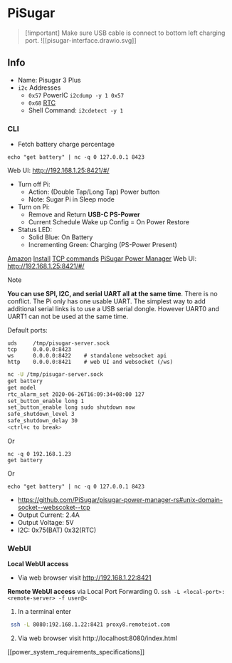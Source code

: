 # PiSugar

>[!important]  Make sure USB cable is connect to bottom left charging port.
>![[pisugar-interface.drawio.svg]]

## Info
- Name: Pisugar 3 Plus
- `i2c` Addresses
	- `0x57` PowerIC `i2cdump -y 1 0x57`
	- `0x68` [RTC](https://github.com/PiSugar/PiSugar/wiki/PiSugar-3-Series#rtc-on-board)
	- Shell Command: `i2cdetect -y 1`

### CLI
- Fetch battery charge percentage
```
echo "get battery" | nc -q 0 127.0.0.1 8423
```

Web UI: http://192.168.1.25:8421/#/

- Turn off Pi: 
	- Action: (Double Tap/Long Tap) Power button 
	- Note: Sugar Pi in Sleep mode
- Turn on Pi: 
	- Remove and Return **USB-C PS-Power**
	- Current Schedule Wake up Config = On Power Restore
- Status LED:
	- Solid Blue: On Battery
	- Incrementing Green: Charging (PS-Power Present)



[Amazon](https://www.amazon.com/Portable-Platform-Raspberry-Accessories-handhold/dp/B09MJ876FW/)
[Install](https://github.com/PiSugar/PiSugar/wiki/PiSugar-3-Series)
[TCP commands](https://github.com/PiSugar/pisugar-power-manager-rs)
[PiSugar Power Manager](https://github.com/PiSugar/PiSugar/wiki/PiSugar-Power-Manager-(Software))
Web UI: http://192.168.1.25:8421/#/

>[!NOTE]
>**You can use SPI, I2C, and serial UART all at the same time**. There is no conflict. The Pi only has one usable UART. The simplest way to add additional serial links is to use a USB serial dongle. However UART0 and UART1 can not be used at the same time.

Default ports:

```
uds     /tmp/pisugar-server.sock
tcp     0.0.0.0:8423
ws      0.0.0.0:8422    # standalone websocket api
http    0.0.0.0:8421    # web UI and websocket (/ws)
```

```sh
nc -U /tmp/pisugar-server.sock
get battery
get model
rtc_alarm_set 2020-06-26T16:09:34+08:00 127
set_button_enable long 1
set_button_enable long sudo shutdown now
safe_shutdown_level 3
safe_shutdown_delay 30
<ctrl+c to break>
```

Or

```
nc -q 0 192.168.1.23
get battery
```

Or

```
echo "get battery" | nc -q 0 127.0.0.1 8423
```

- https://github.com/PiSugar/pisugar-power-manager-rs#unix-domain-socket--webscoket--tcp
- Output Current: 2.4A 
- Output Voltage:  5V 
- I2C: 0x75(BAT) 0x32(RTC)

### WebUI
**Local WebUI access**
- Via web browser visit http://192.168.1.22:8421

**Remote WebUI access** via Local Port Forwarding
0. `ssh -L <local-port>:<remote-server> -f user@<`
1. In a terminal enter
```sh
 ssh -L 8080:192.168.1.22:8421 proxy8.remoteiot.com
```
2. Via web browser visit http://localhost:8080/index.html

[[power_system_requirements_specifications]]